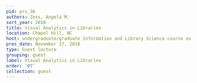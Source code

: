 ```yaml
---
pid: prs_36
authors: Zoss, Angela M.
sort_year: 2018
title: Visual Analytics in Libraries
location: Chapel Hill, NC
host: undergraduate/graduate Information and Library Science course on Visual Analytics
pres_date: November 27, 2018
type: Guest lecture
grouping: guest
label: Visual Analytics in Libraries
order: '07'
collection: guest
---
```

